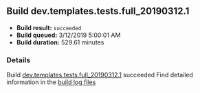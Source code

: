 ## Build dev.templates.tests.full_20190312.1
- **Build result:** `succeeded`
- **Build queued:** 3/12/2019 5:00:01 AM
- **Build duration:** 529.61 minutes
### Details
Build [dev.templates.tests.full_20190312.1](https://winappstudio.visualstudio.com/web/build.aspx?pcguid=a4ef43be-68ce-4195-a619-079b4d9834c2&builduri=vstfs%3a%2f%2f%2fBuild%2fBuild%2f27243) succeeded
Find detailed information in the [build log files](https://uwpctdiags.blob.core.windows.net/buildlogs/dev.templates.tests.full_20190312.1_logs.zip)
